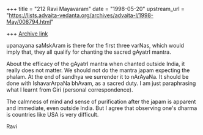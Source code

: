 +++
title = "212 Ravi Mayavaram"
date = "1998-05-20"
upstream_url = "https://lists.advaita-vedanta.org/archives/advaita-l/1998-May/008794.html"

+++
[Archive link](https://lists.advaita-vedanta.org/archives/advaita-l/1998-May/008794.html)

upanayana saMskAram is there for the first three varNas, which would
imply that, they all qualify for chanting the sacred gAyatrI mantra.

About the efficacy of the gAyatrI mantra when chanted outside India,
it really does not matter. We should not do the mantra japam expecting
the phalam. At the end of sandhya we surrender it to nArAyaNa. It
should be done with IshavarArpaNa bhAvam, as a sacred duty. I am just
paraphrasing what I learnt from Giri (personal correspondence).

The calmness of mind and sense of purification after the japam is
apparent and immediate, even outside India. But I agree that observing
one's dharma is countries like USA is very difficult.


Ravi

